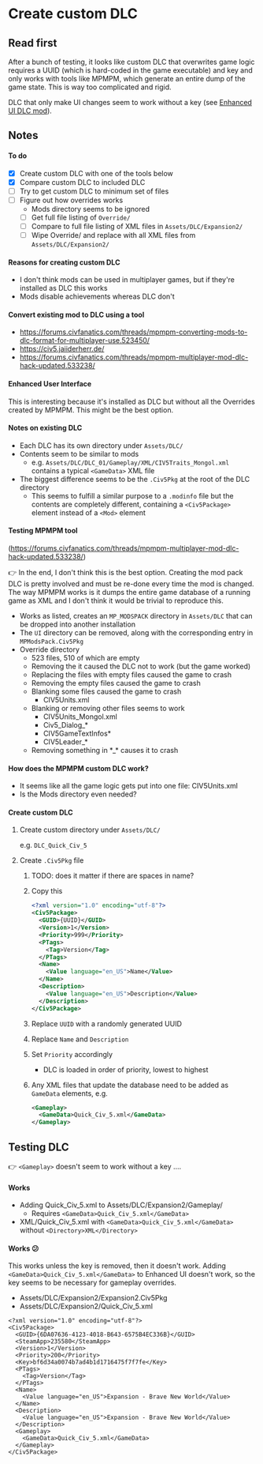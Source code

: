 # Create custom DLC

## Read first

After a bunch of testing, it looks like custom DLC that overwrites game logic requires a UUID (which is hard-coded in the game executable) and key and only works with tools like MPMPM, which generate an entire dump of the game state. This is way too complicated and rigid.

DLC that only make UI changes seem to work without a key (see [Enhanced UI DLC mod](https://forums.civfanatics.com/threads/enhanced-user-interface.512263/)).

## Notes

#### To do

- [x] Create custom DLC with one of the tools below
- [x] Compare custom DLC to included DLC
- [ ] Try to get custom DLC to minimum set of files
- [ ] Figure out how overrides works
  - Mods directory seems to be ignored
  - [ ] Get full file listing of `Override/`
  - [ ] Compare to full file listing of XML files in `Assets/DLC/Expansion2/`
  - [ ] Wipe Override/ and replace with all XML files from `Assets/DLC/Expansion2/`

#### Reasons for creating custom DLC

- I don't think mods can be used in multiplayer games, but if they're installed as DLC this works
- Mods disable achievements whereas DLC don't

#### Convert existing mod to DLC using a tool

- https://forums.civfanatics.com/threads/mpmpm-converting-mods-to-dlc-format-for-multiplayer-use.523450/
- https://civ5.jaiiderherr.de/
- https://forums.civfanatics.com/threads/mpmpm-multiplayer-mod-dlc-hack-updated.533238/

#### Enhanced User Interface

This is interesting because it's installed as DLC but without all the Overrides created by MPMPM. This might be the best option.

#### Notes on existing DLC

- Each DLC has its own directory under `Assets/DLC/`
- Contents seem to be similar to mods
  - e.g. `Assets/DLC/DLC_01/Gameplay/XML/CIV5Traits_Mongol.xml` contains a typical `<GameData>` XML file
- The biggest difference seems to be the `.Civ5Pkg` at the root of the DLC directory
  - This seems to fulfill a similar purpose to a `.modinfo` file but the contents are completely different, containing a `<Civ5Package>` element instead of a `<Mod>` element

#### Testing MPMPM tool

(https://forums.civfanatics.com/threads/mpmpm-multiplayer-mod-dlc-hack-updated.533238/)

👉 In the end, I don't think this is the best option. Creating the mod pack DLC is pretty involved and must be re-done every time the mod is changed. The way MPMPM works is it dumps the entire game database of a running game as XML and I don't think it would be trivial to reproduce this.

- Works as listed, creates an `MP_MODSPACK` directory in `Assets/DLC` that can be dropped into another installation
- The `UI` directory can be removed, along with the corresponding entry in `MPModsPack.Civ5Pkg`
- Override directory
  - 523 files, 510 of which are empty
  - Removing the it caused the DLC not to work (but the game worked)
  - Replacing the files with empty files caused the game to crash
  - Removing the empty files caused the game to crash
  - Blanking some files caused the game to crash
    - CIV5Units.xml
  - Blanking or removing other files seems to work
    - CIV5Units_Mongol.xml
    - Civ5_Dialog\_\*
    - CIV5GameTextInfos\*
    - CIV5Leader\_\*
  - Removing something in \*\_\* causes it to crash

#### How does the MPMPM custom DLC work?

- It seems like all the game logic gets put into one file: CIV5Units.xml
- Is the Mods directory even needed?

#### Create custom DLC

1. Create custom directory under `Assets/DLC/`

   e.g. `DLC_Quick_Civ_5`

1. Create `.Civ5Pkg` file

   1. TODO: does it matter if there are spaces in name?

   1. Copy this

      ```xml
      <?xml version="1.0" encoding="utf-8"?>
      <Civ5Package>
        <GUID>{UUID}</GUID>
        <Version>1</Version>
        <Priority>999</Priority>
        <PTags>
          <Tag>Version</Tag>
        </PTags>
        <Name>
          <Value language="en_US">Name</Value>
        </Name>
        <Description>
          <Value language="en_US">Description</Value>
        </Description>
      </Civ5Package>
      ```

   1. Replace `UUID` with a randomly generated UUID

   1. Replace `Name` and `Description`

   1. Set `Priority` accordingly
      - DLC is loaded in order of priority, lowest to highest
   1. Any XML files that update the database need to be added as `GameData` elements, e.g.

      ```xml
      <Gameplay>
        <GameData>Quick_Civ_5.xml</GameData>
      </Gameplay>
      ```

## Testing DLC

👉 `<Gameplay>` doesn't seem to work without a key ....

#### Works

- Adding Quick_Civ_5.xml to Assets/DLC/Expansion2/Gameplay/
  - Requires `<GameData>Quick_Civ_5.xml</GameData>`
- XML/Quick_Civ_5.xml with `<GameData>Quick_Civ_5.xml</GameData>` without `<Directory>XML</Directory>`

#### Works 😕

This works unless the key is removed, then it doesn't work. Adding `<GameData>Quick_Civ_5.xml</GameData>` to Enhanced UI doesn't work, so the key seems to be necessary for gameplay overrides.

- Assets/DLC/Expansion2/Expansion2.Civ5Pkg
- Assets/DLC/Expansion2/Quick_Civ_5.xml

```
<?xml version="1.0" encoding="utf-8"?>
<Civ5Package>
  <GUID>{6DA07636-4123-4018-B643-6575B4EC336B}</GUID>
  <SteamApp>235580</SteamApp>
  <Version>1</Version>
  <Priority>200</Priority>
  <Key>bf6d34a0074b7ad4b1d1716475f7f7fe</Key>
  <PTags>
    <Tag>Version</Tag>
  </PTags>
  <Name>
    <Value language="en_US">Expansion - Brave New World</Value>
  </Name>
  <Description>
    <Value language="en_US">Expansion - Brave New World</Value>
  </Description>
  <Gameplay>
    <GameData>Quick_Civ_5.xml</GameData>
  </Gameplay>
</Civ5Package>
```
